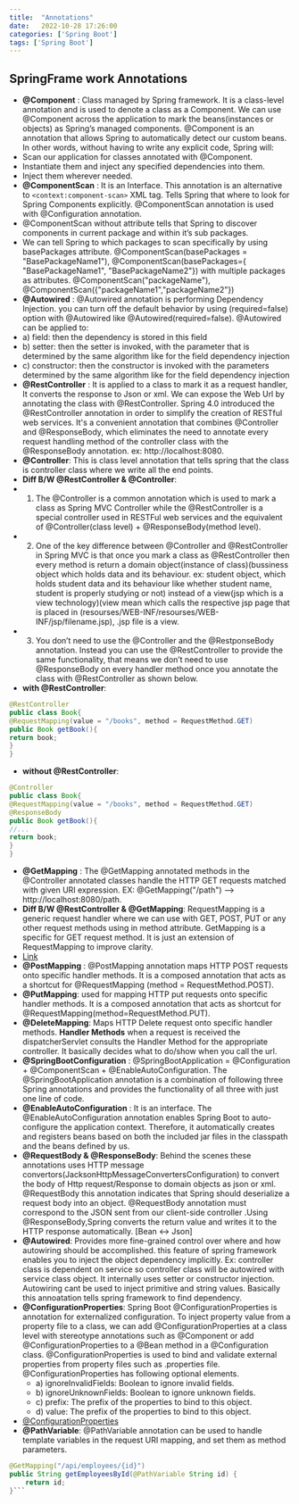```yaml
---
title:  "Annotations"
date:   2022-10-28 17:26:00
categories: ['Spring Boot']
tags: ['Spring Boot']
---
```


## SpringFrame work Annotations

* **@Component** : Class managed by Spring framework. It is a class-level annotation and is used to denote a class as a Component. We can use @Component across the application to mark the beans(instances or objects) as Spring’s managed components.
@Component is an annotation that allows Spring to automatically detect our custom beans. In other words, without having to write any explicit code, Spring will:
* Scan our application for classes annotated with @Component.
* Instantiate them and inject any specified dependencies into them.
* Inject them wherever needed.
* **@ComponentScan** : It is an Interface. This annotation is an alternative to `<context:component-scan>` XML tag. Tells Spring that where to look for Spring Components explicitly. @ComponentScan annotation is used with @Configuration annotation. 
* @ComponentScan without attribute tells that Spring to discover components in current package and within it’s sub packages.
* We can tell Spring to which packages to scan specifically by using basePackages attribute. @ComponentScan(basePackages = "BasePackageName1"), @ComponentScan(basePackages={ "BasePackageName1", "BasePackageName2"}) with multiple packages as attributes.  @ComponentScan("packageName"), @ComponentScan({"packageName1","packageName2"})
* **@Autowired** : @Autowired annotation is performing Dependency Injection. you can turn off the default behavior by using (required=false) option with @Autowired like @Autowired(required=false). @Autowired can be applied to:
* a) field: then the dependency is stored in this field
* b) setter: then the setter is invoked, with the parameter that is determined by the same algorithm like for the field dependency injection
* c) constructor: then the constructor is invoked with the parameters determined by the same algorithm like for the field dependency injection
* **@RestController** : It is applied to a class to mark it as a request handler, It converts the response to Json or xml. We can expose the Web Url by annotating the class with @RestController. Spring 4.0 introduced the @RestController annotation in order to simplify the creation of RESTful web services. It's a convenient annotation that combines @Controller and @ResponseBody, which eliminates the need to annotate every request handling method of the controller class with the @ResponseBody annotation. ex: http://localhost:8080.
* **@Controller**: This is class level annotation that tells spring that the class is controller class where we write all the end points.
* **Diff B/W @RestController & @Controller**: 
 * 1. The @Controller is a common annotation which is used to mark a class as Spring MVC Controller while the @RestController is a special controller used in RESTFul web services and the equivalent of @Controller(class level) + @ResponseBody(method level).
 * 2. One of the key difference between @Controller and @RestController in Spring MVC is that once you mark a class as @RestController then every method is return a domain object(instance of class)(bussiness object which holds data and its behaviour. ex: student object, which holds student data and its behaviour like whether student name, student is properly studying or not) instead of a view(jsp which is a view technology)(view mean which calls the respective jsp page that is placed in (resourses/WEB-INF/resourses/WEB-INF/jsp/filename.jsp), .jsp file is a view.
 * 3. You don’t need to use the @Controller and the @RestponseBody annotation. Instead you can use the @RestController to provide the same functionality, that means we don’t need to use @ResponseBody on every handler method once you annotate the class with @RestController as shown below.
* **with @RestController**:
``` java
@RestController
public class Book{
@RequestMapping(value = "/books", method = RequestMethod.GET)
public Book getBook(){
return book;
}
}
```
* **without @RestController**:
``` java
@Controller
public class Book{
@RequestMapping(value = "/books", method = RequestMethod.GET)
@ResponseBody
public Book getBook(){
//...
return book;
}
}
```

* **@GetMapping** : The @GetMapping annotated methods in the @Controller annotated classes handle the HTTP GET requests matched with given URI expression. EX: @GetMapping("/path") --> http://localhost:8080/path.
* **Diff B/W @RestController & @GetMapping**: RequestMapping is a generic request handler where we can use with GET, POST, PUT or any  other request methods using in method attribute. GetMapping is a specific for GET request method. It is just an extension of RequestMapping to improve clarity.
* [Link](https://javarevisited.blogspot.com/2021/10/difference-between-requestmapping-and..html#axzz7mbzL0r42)
* **@PostMapping** : @PostMapping annotation maps HTTP POST requests onto specific handler methods. It is a composed annotation that acts as a shortcut for @RequestMapping (method = RequestMethod.POST).
* **@PutMapping**: used for mapping HTTP put requests onto specific handler methods. It is a composed annotation that acts as shortcut for @RequestMapping(method=RequestMethod.PUT).
* **@DeleteMapping**: Maps HTTP Delete request onto specific handler methods. **Handler Methods** when a request is received the dispatcherServlet consults the Handler Method for the appropriate controller. It basically decides what to do/show when you call the url.
* **@SpringBootConfiguration** : @SpringBootApplication = @Configuration + @ComponentScan + @EnableAutoConfiguration. The @SpringBootApplication annotation is a combination of following three Spring annotations and provides the functionality of all three with just one line of code.
* **@EnableAutoConfiguration** : It is an interface. The @EnableAutoConfiguration annotation enables Spring Boot to auto-configure the application context. Therefore, it automatically creates and registers beans based on both the included jar files in the classpath and the beans defined by us.
* **@RequestBody & @ResponseBody**: Behind the scenes these annotations uses HTTP message convertors(JacksonHttpMessageConvertersConfiguration) to convert the body of Http request/Response to domain objects as json or xml. @RequestBody this annotation indicates that Spring should deserialize a request body into an object.  @RequestBody annotation must correspond to the JSON sent from our client-side controller .Using @ResponseBody,Spring converts the return value and writes it to the HTTP response automatically. [Bean <-> Json]
* **@Autowired**: Provides more fine-grained control over where and how autowiring should be accomplished. this feature of spring framework enables you to inject the object dependency implicitly. Ex: controller class is dependent on service so controller class will be autowired with service class object. It internally uses setter or constructor injection. Autowiring cant be used to inject primitive and string values. Basically this annoatation tells spring framework to find dependency.
* **@ConfigurationProperties**: Spring Boot @ConfigurationProperties is annotation for externalized configuration. To inject property value from a property file to a class, we can add @ConfigurationProperties at a class level with stereotype annotations such as @Component or add @ConfigurationProperties to a @Bean method in a @Configuration class. @ConfigurationProperties is used to bind and validate external properties from property files such as .properties file. @ConfigurationProperties has following optional elements.
  * a) ignoreInvalidFields: Boolean to ignore invalid fields.
  * b) ignoreUnknownFields: Boolean to ignore unknown fields.
  * c) prefix: The prefix of the properties to bind to this object.
  * d) value: The prefix of the properties to bind to this object.
* [@ConfigurationProperties](https://www.concretepage.com/spring-boot/spring-boot-configurationproperties)
* **@PathVariable**: @PathVariable annotation can be used to handle template variables in the request URI mapping, and set them as method parameters.
``` java
@GetMapping("/api/employees/{id}")
public String getEmployeesById(@PathVariable String id) {
    return id;
}```